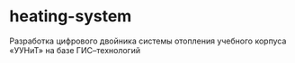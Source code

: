 # heating-system
Разработка цифрового двойника системы отопления учебного корпуса «УУНиТ» на базе ГИС–технологий
